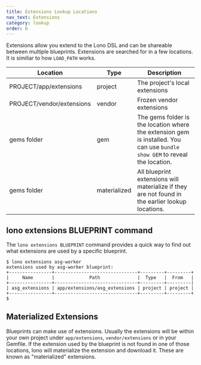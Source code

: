 ```yaml
---
title: Extensions Lookup Locations
nav_text: Extensions
category: lookup
order: 6
---
```


Extensions allow you extend to the Lono DSL and can be shareable between multiple blueprints.  Extensions are searched for in a few locations. It is similiar to how `LOAD_PATH` works.

Location | Type | Description
--- | --- | ---
PROJECT/app/extensions | project | The project's local extensions
PROJECT/vendor/extensions | vendor | Frozen vendor extensions
gems folder | gem | The gems folder is the location where the extension gem is installed. You can use `bundle show GEM` to reveal the location.
gems folder | materialized | All blueprint extensions will materialize if they are not found in the earlier lookup locations.

## lono extensions BLUEPRINT command

The `lono extensions BLUEPRINT` command provides a quick way to find out what extensions are used by a specific blueprint.

    $ lono extensions asg-worker
    extensions used by asg-worker blueprint:
    +----------------+-------------------------------+---------+---------+
    |     Name       |             Path              |  Type   |  From   |
    +----------------+-------------------------------+---------+---------|
    | asg_extensions | app/extensions/asg_extensions | project | project |
    +----------------+-------------------------------+---------+---------+
    $

## Materialized Extensions

Blueprints can make use of extensions. Usually the extensions will be within your own project under `app/extensions`, `vendor/extensions` or in your Gemfile.  If the extension used by the blueprint is not found in one of those locations, lono will materialize the extension and download it. These are known as "materialized" extensions.


